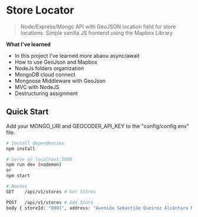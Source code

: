 # Store Locator

> Node/Express/Mongo API with GeoJSON location field for store locations. Simple vanilla JS frontend using the Mapbox Library

**What I've learned**

- In this project I've learned more abaou async/await
- How to use GeoJson and Mapbox
- NodeJs folders organization
- MongoDB cloud connect
- Mongoose Middleware with GeoJson
- MVC with NodeJS
- Destructuring assignment


## Quick Start

Add your MONGO_URI and GEOCODER_API_KEY to the "config/config.env" file.

```bash
# Install dependencies
npm install

# Serve on localhost:5000
npm run dev (nodemon)
or
npm start

# Routes
GET    /api/v1/stores # Get Stores

POST   /api/v1/stores # Add Store
body { storeId: "0001", address: "Avenida Sebastião Queiroz Alcântara Macapa" }
```